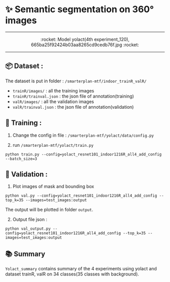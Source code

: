 # :sparkles: Semantic segmentation on 360° images

---


<p align="center"> :rocket: Model yolact(4th experiment_120), 665ba25f92424b03aa8265cd9cedb76f.jpg :rocket:
</p>

---

## :package: Dataset :

The dataset is put in folder : `/smarterplan-mtf/indoor_trainR_valR/`
- `trainR/images/` : all the training images
- `trainR/trainval.json` : the json file of annotation(training)
- `valR/images/` : all the validation images
- `valR/trainval.json` : the json file of annotation(validation)

## :construction: Training :

1. Change the config in file : `/smarterplan-mtf/yolact/data/config.py`

2. run `/smarterplan-mtf/yolact/train.py`
```
python train.py --config=yolact_resnet101_indoor1216R_all4_add_config --batch_size=3
```

## :racehorse: Validation :
1. Plot images of mask and bounding box
```
python val.py --config=yolact_resnet101_indoor1216R_all4_add_config --top_k=35 --images=test_images:output
```

The output will be plotted in folder `output`.

2. Output file json :
```
python val_output.py --config=yolact_resnet101_indoor1216R_all4_add_config --top_k=35 --images=test_images:output
```

## :books: Summary

`Yolact_summary` contains summary of the 4 experiments using yolact and dataset trainR, valR on 34 classes(35 classes with background). 
